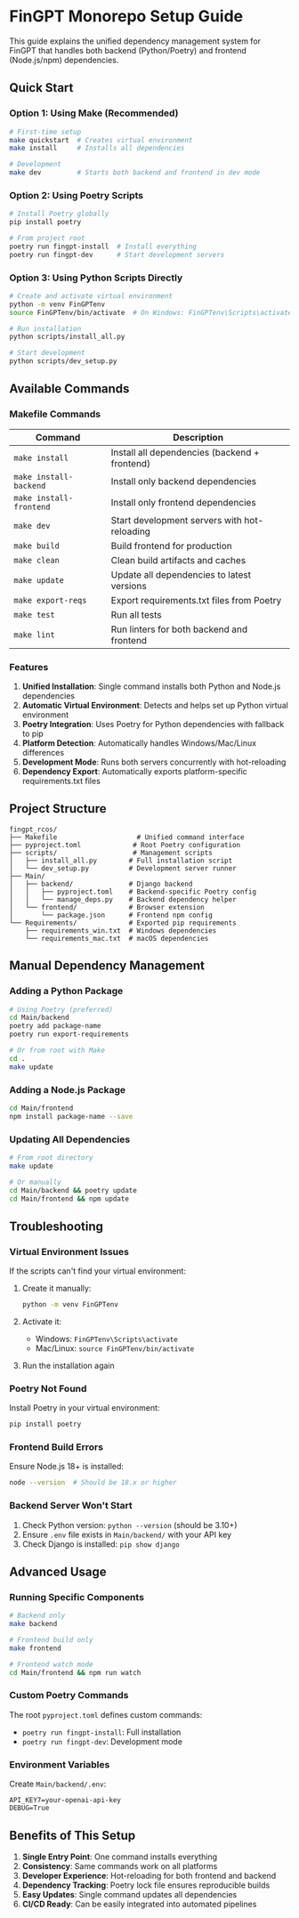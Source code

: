# FinGPT Monorepo Setup Guide

This guide explains the unified dependency management system for FinGPT that handles both backend (Python/Poetry) and frontend (Node.js/npm) dependencies.

## Quick Start

### Option 1: Using Make (Recommended)

```bash
# First-time setup
make quickstart  # Creates virtual environment
make install     # Installs all dependencies

# Development
make dev         # Starts both backend and frontend in dev mode
```

### Option 2: Using Poetry Scripts

```bash
# Install Poetry globally
pip install poetry

# From project root
poetry run fingpt-install  # Install everything
poetry run fingpt-dev      # Start development servers
```

### Option 3: Using Python Scripts Directly

```bash
# Create and activate virtual environment
python -m venv FinGPTenv
source FinGPTenv/bin/activate  # On Windows: FinGPTenv\Scripts\activate

# Run installation
python scripts/install_all.py

# Start development
python scripts/dev_setup.py
```

## Available Commands

### Makefile Commands

| Command | Description |
|---------|-------------|
| `make install` | Install all dependencies (backend + frontend) |
| `make install-backend` | Install only backend dependencies |
| `make install-frontend` | Install only frontend dependencies |
| `make dev` | Start development servers with hot-reloading |
| `make build` | Build frontend for production |
| `make clean` | Clean build artifacts and caches |
| `make update` | Update all dependencies to latest versions |
| `make export-reqs` | Export requirements.txt files from Poetry |
| `make test` | Run all tests |
| `make lint` | Run linters for both backend and frontend |

### Features

1. **Unified Installation**: Single command installs both Python and Node.js dependencies
2. **Automatic Virtual Environment**: Detects and helps set up Python virtual environment
3. **Poetry Integration**: Uses Poetry for Python dependencies with fallback to pip
4. **Platform Detection**: Automatically handles Windows/Mac/Linux differences
5. **Development Mode**: Runs both servers concurrently with hot-reloading
6. **Dependency Export**: Automatically exports platform-specific requirements.txt files

## Project Structure

```
fingpt_rcos/
├── Makefile                    # Unified command interface
├── pyproject.toml             # Root Poetry configuration
├── scripts/                   # Management scripts
│   ├── install_all.py        # Full installation script
│   └── dev_setup.py          # Development server runner
├── Main/
│   ├── backend/              # Django backend
│   │   ├── pyproject.toml    # Backend-specific Poetry config
│   │   └── manage_deps.py    # Backend dependency helper
│   └── frontend/             # Browser extension
│       └── package.json      # Frontend npm config
└── Requirements/             # Exported pip requirements
    ├── requirements_win.txt  # Windows dependencies
    └── requirements_mac.txt  # macOS dependencies
```

## Manual Dependency Management

### Adding a Python Package

```bash
# Using Poetry (preferred)
cd Main/backend
poetry add package-name
poetry run export-requirements

# Or from root with Make
cd .
make update
```

### Adding a Node.js Package

```bash
cd Main/frontend
npm install package-name --save
```

### Updating All Dependencies

```bash
# From root directory
make update

# Or manually
cd Main/backend && poetry update
cd Main/frontend && npm update
```

## Troubleshooting

### Virtual Environment Issues

If the scripts can't find your virtual environment:

1. Create it manually:
   ```bash
   python -m venv FinGPTenv
   ```

2. Activate it:
   - Windows: `FinGPTenv\Scripts\activate`
   - Mac/Linux: `source FinGPTenv/bin/activate`

3. Run the installation again

### Poetry Not Found

Install Poetry in your virtual environment:
```bash
pip install poetry
```

### Frontend Build Errors

Ensure Node.js 18+ is installed:
```bash
node --version  # Should be 18.x or higher
```

### Backend Server Won't Start

1. Check Python version: `python --version` (should be 3.10+)
2. Ensure `.env` file exists in `Main/backend/` with your API key
3. Check Django is installed: `pip show django`

## Advanced Usage

### Running Specific Components

```bash
# Backend only
make backend

# Frontend build only
make frontend

# Frontend watch mode
cd Main/frontend && npm run watch
```

### Custom Poetry Commands

The root `pyproject.toml` defines custom commands:
- `poetry run fingpt-install`: Full installation
- `poetry run fingpt-dev`: Development mode

### Environment Variables

Create `Main/backend/.env`:
```env
API_KEY7=your-openai-api-key
DEBUG=True
```

## Benefits of This Setup

1. **Single Entry Point**: One command installs everything
2. **Consistency**: Same commands work on all platforms
3. **Developer Experience**: Hot-reloading for both frontend and backend
4. **Dependency Tracking**: Poetry lock file ensures reproducible builds
5. **Easy Updates**: Single command updates all dependencies
6. **CI/CD Ready**: Can be easily integrated into automated pipelines